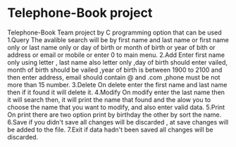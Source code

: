 # Telephone-Book project
 Telephone-Book Team project by C programming
option that can be used 
1.Query
The avalible search will be by first name and last name or first name only or last name only or day of birth or month of birth or year of bith or address or email or mobile or enter 0 to main menu.
2.Add
Enter first name only using letter , last name also letter only ,day of birth should enter vailed, month of birth should be vailed ,year of birth is between 1900 to 2100 and then enter address, email should contain @ and .com ,phone must be not more than 15 number.
3.Delete 
On delete enter the first name and last name then if it found it will delete it.
4.Modify
On modify enter the last name then it will search then, it will print the name that found and the alow you to choose the name that you want to modify, and also enter valid data.
5.Print 
On print there are two option print by birthday the other by sort the name.
6.Save
 if you didn't save all changes will be discarded , at save changes will be added to the file.
7.Exit
if data hadn't been saved all changes will be discarded.

